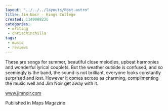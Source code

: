 ```yaml
---
layout: "../../../layouts/Post.astro"
title: Jim Noir - Kings College
created: 1149088236
categories:
 - writing
 - chrischinchilla
tags: 
 - music 
 - reviews
---
```


These are songs for summer, beautiful close melodies, upbeat harmonies and wonderful lyrical couplets. But the weather outside is confused, and so seemingly is the band, the sound is not brilliant, everyone looks constantly surprised and lost. However it comes across as charming, complimenting the music well and Jim Noir get away with it.

<a href='https://www.jimnoir.com' target='_blank'>www.jimnoir.com</a>

Published in Maps Magazine
